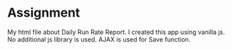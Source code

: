 # Assignment
My html file about Daily Run Rate Report.
I created this app using vanilla js. No additional js library is used. AJAX is used for Save function.

